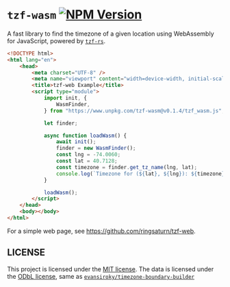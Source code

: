 # `tzf-wasm` [![NPM Version](https://img.shields.io/npm/v/tzf-wasm)](https://www.npmjs.com/package/tzf-wasm)

A fast library to find the timezone of a given location using WebAssembly for
JavaScript, powered by [`tzf-rs`](https://github.com/ringsaturn/tzf-rs).

```html
<!DOCTYPE html>
<html lang="en">
    <head>
        <meta charset="UTF-8" />
        <meta name="viewport" content="width=device-width, initial-scale=1.0" />
        <title>tzf-web Example</title>
        <script type="module">
            import init, {
                WasmFinder,
            } from "https://www.unpkg.com/tzf-wasm@v0.1.4/tzf_wasm.js";

            let finder;

            async function loadWasm() {
                await init();
                finder = new WasmFinder();
                const lng = -74.0060;
                const lat = 40.7128;
                const timezone = finder.get_tz_name(lng, lat);
                console.log(`Timezone for (${lat}, ${lng}): ${timezone}`);
            }

            loadWasm();
        </script>
    </head>
    <body></body>
</html>
```

For a simple web page, see <https://github.com/ringsaturn/tzf-web>.

## LICENSE

This project is licensed under the [MIT license](./LICENSE). The data is
licensed under the
[ODbL license](https://github.com/ringsaturn/tzf-rel/blob/main/LICENSE), same as
[`evansiroky/timezone-boundary-builder`](https://github.com/evansiroky/timezone-boundary-builder)
